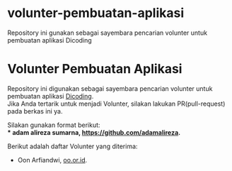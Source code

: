# volunter-pembuatan-aplikasi
Repository ini gunakan sebagai sayembara pencarian volunter untuk pembuatan aplikasi Dicoding

# Volunter Pembuatan Aplikasi
Repository ini digunakan sebagai sayembara pencarian volunter untuk pembuatan aplikasi [Dicoding](www.dicoding.com).<br>
Jika Anda tertarik untuk menjadi Volunter, silakan lakukan PR(pull-request) pada berkas ini ya.<br>

Silakan gunakan format berikut:<br>
**\* adam alireza sumarna, https://github.com/adamalireza.**   

Berikut adalah daftar Volunter yang diterima:
* Oon Arfiandwi, [oo.or.id](https://oo.or.id).
